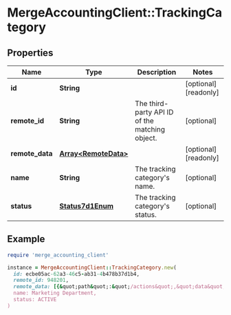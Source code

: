# MergeAccountingClient::TrackingCategory

## Properties

| Name | Type | Description | Notes |
| ---- | ---- | ----------- | ----- |
| **id** | **String** |  | [optional][readonly] |
| **remote_id** | **String** | The third-party API ID of the matching object. | [optional] |
| **remote_data** | [**Array&lt;RemoteData&gt;**](RemoteData.md) |  | [optional][readonly] |
| **name** | **String** | The tracking category&#39;s name. | [optional] |
| **status** | [**Status7d1Enum**](Status7d1Enum.md) | The tracking category&#39;s status. | [optional] |

## Example

```ruby
require 'merge_accounting_client'

instance = MergeAccountingClient::TrackingCategory.new(
  id: ecbe05ac-62a3-46c5-ab31-4b478b37d1b4,
  remote_id: 948201,
  remote_data: [{&quot;path&quot;:&quot;/actions&quot;,&quot;data&quot;:[&quot;Varies by platform&quot;]}],
  name: Marketing Department,
  status: ACTIVE
)
```

